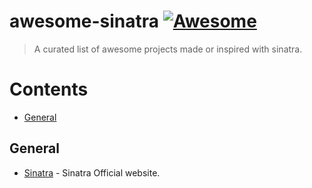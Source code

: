 awesome-sinatra [![Awesome](https://cdn.rawgit.com/sindresorhus/awesome/d7305f38d29fed78fa85652e3a63e154dd8e8829/media/badge.svg)](https://github.com/sindresorhus/awesome)
===============

> A curated list of awesome projects made or inspired with sinatra.

# Contents

- [General](#general)

## General

* [Sinatra](http://www.sinatrarb.com/) - Sinatra Official website.